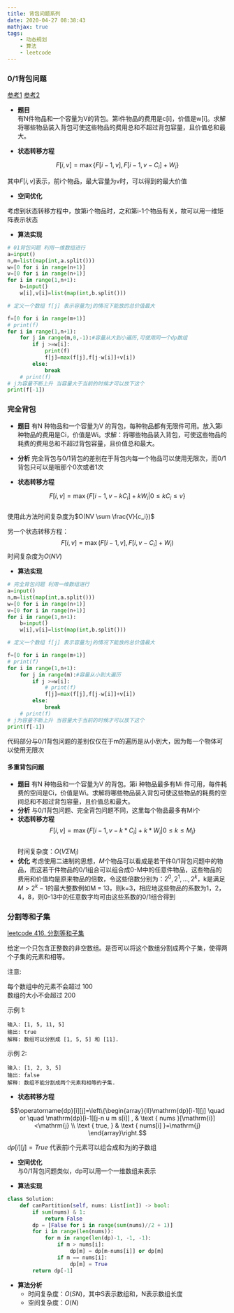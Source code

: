 ```yaml
---
title: 背包问题系列
date: 2020-04-27 08:38:43
mathjax: true
tags: 
    - 动态规划
    - 算法
    - leetcode
---
```


<!-- toc -->
<!--more-->

### 0/1背包问题

[参考1](https://zhuanlan.zhihu.com/p/78060568)
[参考2](https://www.jianshu.com/p/0b9018bbacd7)

- **题目**  
有N件物品和一个容量为V的背包。第i件物品的费用是c[i]，价值是w[i]。求解将哪些物品装入背包可使这些物品的费用总和不超过背包容量，且价值总和最大。

- **状态转移方程**

$$F[i, v]=\max \{ F[i-1, v], F[i-1, v-C_{i}]+W_{i} \}$$

其中$F[i, v]$表示，前i个物品，最大容量为v时，可以得到的最大价值

- **空间优化**

考虑到状态转移方程中，放第i个物品时，之和第i-1个物品有关，故可以用一维矩阵表示状态

- **算法实现**
```python
# 01背包问题 利用一维数组进行
a=input()
n,m=list(map(int,a.split()))
w=[0 for i in range(n+1)]
v=[0 for i in range(n+1)]
for i in range(1,n+1):
    b=input()
    w[i],v[i]=list(map(int,b.split()))

# 定义一个数组 f[j] 表示容量为j的情况下能放的总价值最大

f=[0 for i in range(m+1)]
# print(f)
for i in range(1,n+1):
    for j in range(m,0,-1):#容量从大到小遍历,可使用同一个dp数组
        if j >=w[i]:
            print(f)
            f[j]=max(f[j],f[j-w[i]]+v[i])
        else:
            break
    # print(f)
# j为容量不断上升 当容量大于当前的时候才可以放下这个
print(f[-1])
```

### 完全背包
- **题目**
有N 种物品和一个容量为V 的背包，每种物品都有无限件可用。放入第i 种物品的费用是Ci，价值是Wi。求解：将哪些物品装入背包，可使这些物品的耗费的费用总和不超过背包容量，且价值总和最大。

- **分析**
完全背包与0/1背包的差别在于背包内每一个物品可以使用无限次，而0/1背包只可以是哦那个0次或者1次

- **状态转移方程**  

$$F[i, v]=\max \left\{F\left[i-1, v-k C_{i}\right]+k W_{i} | 0 \leq k C_{i} \leq v\right\}$$  
使用此方法时间复杂度为$O(NV \sum \frac{V}{c_i})$

另一个状态转移方程：  
$$F[i, v]=\max \left(F[i-1, v], F\left[i, v-C_{i}\right]+W_{i}\right)$$
时间复杂度为$O(NV)$

- **算法实现**
```python
# 完全背包问题 利用一维数组进行
a=input()
n,m=list(map(int,a.split()))
w=[0 for i in range(n+1)]
v=[0 for i in range(n+1)]
for i in range(1,n+1):
    b=input()
    w[i],v[i]=list(map(int,b.split()))

# 定义一个数组 f[j] 表示容量为j的情况下能放的总价值最大

f=[0 for i in range(m+1)]
# print(f)
for i in range(1,n+1):
    for j in range(m):#容量从小到大遍历
        if j >=w[i]:
            # print(f)
            f[j]=max(f[j],f[j-w[i]]+v[i])
        else:
            break
    # print(f)
# j为容量不断上升 当容量大于当前的时候才可以放下这个
print(f[-1])
```
代码部分与0/1背包问题的差别仅仅在于m的遍历是从小到大，因为每一个物体可以使用无限次

#### 多重背包问题
- **题目**
有N 种物品和一个容量为V 的背包。第i 种物品最多有Mi 件可用，每件耗费的空间是Ci，价值是Wi。求解将哪些物品装入背包可使这些物品的耗费的空间总和不超过背包容量，且价值总和最大。
- **分析**
与0/1背包问题、完全背包问题不同，这里每个物品最多有Mi个
- **状态转移方程**  
$$F[i, v]=\max \left\{F\left[i-1, v-k * C_{i}\right]+k * W_{i} | 0 \leq k \leq M_{i}\right\}$$  
时间复杂度：$O\left(V \Sigma M_{i}\right)$
- **优化**
考虑使用二进制的思想，$M$个物品可以看成是若干件0/1背包问题中的物品，而这若干件物品的0/1组合可以组合成0-M中的任意件物品，这些物品的费用和价值均是原来物品的倍数，令这些倍数分别为：$2^0, 2^1, ..., 2^k$，k是满足$M>2^k-1$的最大整数例如M = 13，则k=3，相应地这些物品的系数为1，2，4，8，则0-13中的任意数字均可由这些系数的0/1组合得到


### 分割等和子集

[leetcode 416. 分割等和子集](https://leetcode-cn.com/problems/partition-equal-subset-sum/)


给定一个只包含正整数的非空数组。是否可以将这个数组分割成两个子集，使得两个子集的元素和相等。

注意:

每个数组中的元素不会超过 100  
数组的大小不会超过 200  

示例 1:
```
输入: [1, 5, 11, 5]
输出: true
解释: 数组可以分割成 [1, 5, 5] 和 [11].
```

示例 2:
```
输入: [1, 2, 3, 5]
输出: false
解释: 数组不能分割成两个元素和相等的子集.
```
- **状态转移方程**

$$\operatorname{dp}[i][j]=\left\{\begin{array}{ll}\mathrm{dp}[i-1][j] \quad or \quad \mathrm{dp}[i-1][j-n u m s[i]] , & \text { nums }[\mathrm{i}]<\mathrm{j} \\ \text { true, } & \text { nums[i] }=\mathrm{j} \end{array}\right.$$

$dp[i][j] = True$ 代表前i个元素可以组合成和为j的子数组

- **空间优化**  
与0/1背包问题类似，dp可以用一个一维数组来表示

- **算法实现**
```python
class Solution:
    def canPartition(self, nums: List[int]) -> bool:
        if sum(nums) & 1:
            return False
        dp = [False for i in range(sum(nums)//2 + 1)]
        for i in range(len(nums)):
            for m in range(len(dp)-1, -1, -1):
                if m > nums[i]:
                    dp[m] = dp[m-nums[i]] or dp[m]
                if m == nums[i]:
                    dp[m] = True
        return dp[-1]
```
- **算法分析**
    - 时间复杂度：$O(SN)$，其中S表示数组和，N表示数组长度
    - 空间复杂度：$O(N)$





